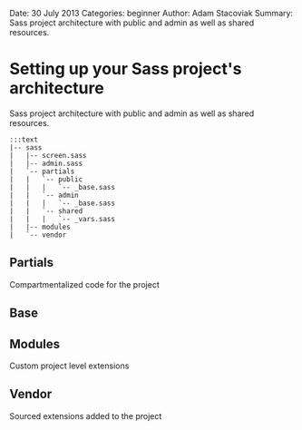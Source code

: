 Date: 30 July 2013
Categories: beginner
Author: Adam Stacoviak
Summary: Sass project architecture with public and admin as well as shared resources.

# Setting up your Sass project's architecture

Sass project architecture with public and admin as well as shared resources.

    :::text
    |-- sass
    |   |-- screen.sass
    |   |-- admin.sass
    |   `-- partials
    |   |   `-- public
    |   |   |   `-- _base.sass
    |   |   `-- admin
    |   |   |   `-- _base.sass
    |   |   `-- shared
    |   |   |   `-- _vars.sass
    |   |-- modules
    |   `-- vendor

## Partials

Compartmentalized code for the project

## Base

## Modules

Custom project level extensions

## Vendor

Sourced extensions added to the project